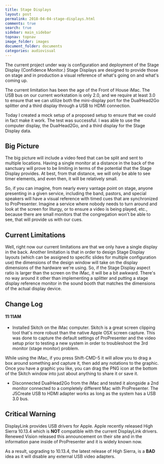 ```yaml
---
title: Stage Displays
layout: post
permalink: 2018-04-04-stage-displays.html
comments: true
search: true
sidebar: main_sidebar
topnav: topnav
image_folder: images
document_folder: documents
categories: audiovisual
---
```


The current project under way is configuration and deployment of the Stage Display (Confidence Monitor.)  Stage Displays are designed to provide those on stage and in production a visual reference of what's going on and what's coming up. 

The current limitation has been the age of the Front of House iMac.  The USB bus on our current workstation is only 2.0, and we require at least 3.0 to ensure that we can utilize both the mini-display port for the DualHead2Go splitter _and_ a third display through a USB to HDMI connection.

Today I created a mock setup of a proposed setup to ensure that we could in fact make it work.  The test was successful.  I was able to use the computer display, the DualHead2Go, and a third display for the Stage Display data.

## Big Picture

The big picture will include a video feed that can be split and sent to multiple locations.  Having a single monitor at a distance in the back of the sanctuary will prove to be limiting in terms of the potential that the Stage Display provides.  At best, from that distance, we will only be able to see timer elements, and even then, it will be relatively small.

So, if you can imagine, from nearly every vantage point on stage, anyone presenting in a given service, including the band, pastors, and special speakers will have a visual reference with timed cues that are synchronized to ProPresenter.  Imagine a service where nobody needs to turn around and look at the screen for liturgy, or to ensure a video is being played, etc., because there are small monitors that the congregation won't be able to see, that will provide us with our cues.

## Current Limitations

Well, right now our current limitations are that we only have a single display in the back.  Another limitation is that in order to design Stage Display layouts (which can be assigned to specific slides for multiple configuration use) the dimensions of the design window will take on the display dimensions of the hardware we're using.  So, if the Stage Display aspect ratio is larger than the screen on the iMac, it will be a bit awkward.  There's no way around it other than implementing a splitter and putting a stage display reference monitor in the sound booth that matches the dimensions of the actual display device.

## Change Log

#### 11:11AM

- Installed Skitch on the iMac computer.  Skitch is a great screen clipping tool that's more robust than the native Apple OSX screen capture.  This was done to capture the default settings of ProPresenter and the video setup prior to testing a new system in order to troubleshoot the 3rd monitor (stage monitor) problem.

While using the iMac, if you press Shift-CMD-5 it will allow you to drag a box around something and capture it, then add any notations to the graphic.  Once you have a graphic you like, you can drag the PNG icon at the bottom of the Skitch window into just about anything to share it or save it.

- Disconnected DualHead2Go from the iMac and tested it alongside a 2nd monitor connected to a completely different Mac with ProPresenter.  The J5Create USB to HDMI adapter works as long as the system has a USB 3.0 bus.

## Critical Warning

DisplayLink provides USB drivers for Apple.  Apple recently released High Sierra 10.13.4 which is **NOT** compatible with the current DisplayLink drivers.  Renewed Vision released this announcement on their site and in the information pane inside of ProPresenter and it is widely known now.

As a result, upgrading to 10.13.4, the latest release of High Sierra, is a **BAD** idea as it will disable any external USB video adapters.